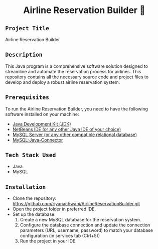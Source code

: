 <h1 align="center">
  <a href="# Airline Reservation Builder"></a>
  Airline Reservation Builder 💙
</h1>

## `Project Title`
Airline Reservation Builder

## `Description`
This Java program is a comprehensive software solution designed to streamline and automate the reservation process for airlines. This repository contains all the necessary source code and project files to develop and deploy a robust airline reservation system.

## `Prerequisites`
To run the Airline Reservation Builder, you need to have the following software installed on your machine:
- [Java Development Kit (JDK)](https://www.oracle.com/in/java/technologies/downloads/#jdk20-linux)
- [NetBeans IDE (or any other Java IDE of your choice)](https://netbeans.apache.org/download/index.html)
- [MySQL Server (or any other compatible relational database)](https://dev.mysql.com/downloads/mysql/)
- [MySQL-Java-Connector](https://dev.mysql.com/downloads/connector/j/)

## `Tech Stack Used`
- Java
- MySQL

## `Installation`
- Clone the repository: https://github.com/riyanachwani/AirlineReservationBuilder.git
- Open the project folder in preferred IDE.
- Set up the database: <br>
    1. Create a new MySQL database for the reservation system.
    2. Configure the database connection and update the connection parameters (URL, username, password) to match your database configuration (in services tab (Ctrl+5))
    3. Run the project in your IDE.
